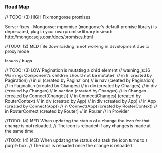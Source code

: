 ### Road Map

// TODO: (3) HIGH Fix mongoose promises

Server fixes - Mongoose: mpromise (mongoose's default promise library) is deprecated, plug in your own promise library instead: http://mongoosejs.com/docs/promises.html

//TODO: (2) MED File downloading is not working in development due to proxy mode

Issues / bugs


// TODO: (3) LOW Pagination is mutating a child element
// warning.js:36 Warning: Component's children should not be mutated.
//     in li (created by Pagination)
//     in ul (created by Pagination)
//     in nav (created by Pagination)
//     in Pagination (created by Changes)
//     in div (created by Changes)
//     in div (created by Changes)
//     in section (created by Changes)
//     in Changes (created by Connect(Changes))
//     in Connect(Changes) (created by RouterContext)
//     in div (created by App)
//     in div (created by App)
//     in App (created by Connect(App))
//     in Connect(App) (created by RouterContext)
//     in RouterContext (created by Router)
//     in Router
//     in Provider

//TODO: (4) MED When updating the status of a change the icon for that change is not reloaded.
// The icon is reloaded if any changes is made at the same time

//TODO: (4) MED When updating the status of a task the icon turns to a purple box.
// The icon is reloaded once the change is reloaded
